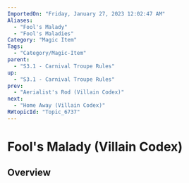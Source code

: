 ```yaml
---
ImportedOn: "Friday, January 27, 2023 12:02:47 AM"
Aliases:
  - "Fool's Malady"
  - "Fool's Maladies"
Category: "Magic Item"
Tags:
  - "Category/Magic-Item"
parent:
  - "S3.1 - Carnival Troupe Rules"
up:
  - "S3.1 - Carnival Troupe Rules"
prev:
  - "Aerialist's Rod (Villain Codex)"
next:
  - "Home Away (Villain Codex)"
RWtopicId: "Topic_6737"
---
```

# Fool's Malady (Villain Codex)
## Overview

